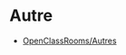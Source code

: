 # Autre

* [OpenClassRooms/Autres](https://openclassrooms.com/fr/search?page=1&query=&categories=Autres&language=fr&type=course)
